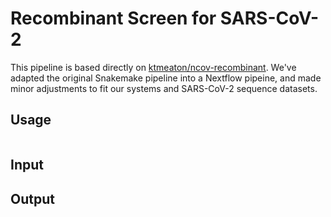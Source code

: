 # Recombinant Screen for SARS-CoV-2

This pipeline is based directly on [ktmeaton/ncov-recombinant](https://github.com/ktmeaton/ncov-recombinant).
We've adapted the original Snakemake pipeline into a Nextflow pipeine, and made minor adjustments to fit our
systems and SARS-CoV-2 sequence datasets.

## Usage

```
```

## Input

## Output
